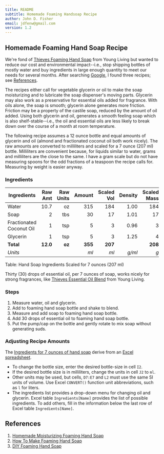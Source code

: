 ```yaml
---
title: README
subtitle: Homemade Foaming Handsoap Recipe
author: John D. Fisher
email: jdfenw@gmail.com
version: 1.2
---
```


<!--
# Convert markdown to html using pandoc
pandoc  --from="markdown+grid_tables" --to="html" --output="README.html" \
  --standalone --template="pandoc.html5" --toc --highlight-style="breezedark" \
  --css="pandoc.css" "README.md"
-->

## Homemade Foaming Hand Soap Recipe

We're fond of
[Thieves Foaming Hand Soap](https://www.youngliving.com/en_US/products/thieves-foaming-hand-soap)
from Young Living but wanted to reduce our cost and environmental impact--i.e.,
stop shipping bottles of mostly water and buy ingredients in large enough
quantity to meet our needs for several months. After searching
[Google](https://www.google.com/search?q=diy+foaming+hand+soap&oq=DIY+foaming&aqs=chrome.1.69i57j0l5.6062j0j7&sourceid=chrome&ie=UTF-8),
I found three recipes; see [References](#references).

The recipes either call for vegetable glycerin or oil to make the soap
moisturizing and to lubricate the soap dispenser's moving parts. Glycerin may
also work as a preservative for essential oils added for fragrance. With oils
alone, the soap is smooth; glycerin alone generates more friction. Friction may
be a property of the castile soap, reduced by the amount of oil added. Using
both glycerin and oil, generates a smooth feeling soap which is also
shelf-stable--i.e., the oil and essential oils are less likely to break down
over the course of a month at room temperature.

The following recipe assumes a 12 ounce bottle and equal amounts of glycerin and
oil (almond and fractionated coconut oil both work nicely). The raw amounts are
converted to milliliters and scaled for a 7 ounce (207 ml) bottle. Milliliters
are convenient because, for liquids similar to water, grams and milliliters are
the close to the same. I have a gram scale but do not have measuring spoons for
the odd fractions of a teaspoon the recipe calls for. Measuring by weight is
easier anyway.

### Ingredients

<!-- markdownlint-disable MD013 -->
| Ingredients              |  Raw Amt | Raw Units |  Amount | Scaled Vol | Density | Scaled Mass |
|--------------------------|---------:|----------:|--------:|-----------:|--------:|------------:|
| Water                    |     10.7 |        oz |     315 |        184 |    1.00 |         184 |
| Soap                     |        2 |       tbs |      30 |         17 |    1.01 |          17 |
| Fractionated Coconut Oil |        1 |       tsp |       5 |          3 |    0.96 |           3 |
| Glycerin                 |        1 |       tsp |       5 |          3 |    1.25 |           4 |
| **Total**                | **12.0** |    **oz** | **355** |    **207** |         |     **208** |
| *Units*                  |          |           |    *ml* |       *ml* |  *g/ml* |         *g* |

Table: Hand Soap Ingredients Scaled for 7 ounces (207 ml)
<!-- markdownlint-enable MD013 -->

Thirty (30) drops of essential oil, per 7 ounces of soap, works nicely for
strong fragrances, like
[Thieves Essential Oil Blend](https://www.youngliving.com/en_US/products/thieves-essential-oil-blend)
from Young Living.

### Steps

1. Measure water, oil and glycerin.
2. Add to foaming hand soap bottle and shake to blend.
3. Measure and add soap to foaming hand soap bottle.
4. Add 30 drops of essential oil to foaming hand soap bottle.
5. Put the pump/cap on the bottle and gently rotate to mix soap without
   generating suds.

### Adjusting Recipe Amounts

The [Ingredients for 7 ounces of hand soap](#ingredients) derive from an
[Excel spreadsheet](Soap_blend.xlsx).

- To change the bottle size, enter the desired bottle-size in cell `I2`.
- If the desired bottle size is in milliliters, change the units in cell `J2`
  to `ml`.
- Other units may be used, but cells, `D7:E7` and `L2` must use the same SI
  units of volume. Use Excel `CONVERT()` function unit abbreviations, such as
  `l` for liters.
- The ingredients list provides a drop-down menu for changing oil and glycerin.
  Excel table `Ingredients[Name]` provides the list of possible ingredients. To
  add others, fill in the information below the last row of Excel table
  `Ingredients[Name]`.

## References

1. [Homemade Moisturizing Foaming Hand Soap](https://wholenewmom.com/whole-new-budget/homemade-foaming-soap/)
2. [How To Make Foaming Hand Soap](https://www.onegoodthingbyjillee.com/foaming-hand-soap/)
3. [DIY Foaming Hand Soap](https://wellnessmama.com/8631/foaming-hand-soap/)
